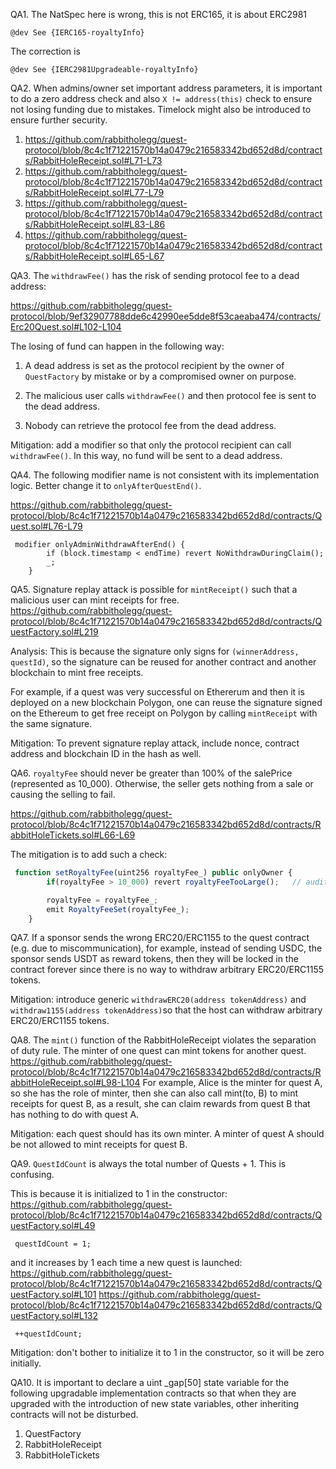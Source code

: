 QA1. The NatSpec here is wrong, this is not ERC165, it is about ERC2981
```
@dev See {IERC165-royaltyInfo}
```
The correction is
```
@dev See {IERC2981Upgradeable-royaltyInfo}

```

QA2. When admins/owner set important address parameters, it is important to do a zero address check and also 
``X != address(this)`` check to ensure not losing funding due to mistakes.  Timelock might also be introduced to ensure further security. 

1) https://github.com/rabbitholegg/quest-protocol/blob/8c4c1f71221570b14a0479c216583342bd652d8d/contracts/RabbitHoleReceipt.sol#L71-L73
2) https://github.com/rabbitholegg/quest-protocol/blob/8c4c1f71221570b14a0479c216583342bd652d8d/contracts/RabbitHoleReceipt.sol#L77-L79
3) https://github.com/rabbitholegg/quest-protocol/blob/8c4c1f71221570b14a0479c216583342bd652d8d/contracts/RabbitHoleReceipt.sol#L83-L86
4) https://github.com/rabbitholegg/quest-protocol/blob/8c4c1f71221570b14a0479c216583342bd652d8d/contracts/RabbitHoleReceipt.sol#L65-L67


QA3. The ``withdrawFee()`` has the risk of sending protocol fee to a dead address: 

https://github.com/rabbitholegg/quest-protocol/blob/9ef32907788dde6c42990ee5dde8f53caeaba474/contracts/Erc20Quest.sol#L102-L104

The losing of fund can happen in the following way:
1) A dead address is set as the protocol recipient by the owner of ``QuestFactory`` by mistake or by a compromised owner on purpose. 

2)  The malicious user calls ``withdrawFee()`` and then protocol fee is sent to the dead address. 

3) Nobody can retrieve the protocol fee from the dead address. 

Mitigation: add a modifier so that only the protocol recipient can call  ``withdrawFee()``.  In this way, no fund will be sent to a dead address. 

QA4. 
The following modifier name is not consistent with its implementation logic. Better change it to ``onlyAfterQuestEnd()``.  

https://github.com/rabbitholegg/quest-protocol/blob/8c4c1f71221570b14a0479c216583342bd652d8d/contracts/Quest.sol#L76-L79

```
 modifier onlyAdminWithdrawAfterEnd() {
        if (block.timestamp < endTime) revert NoWithdrawDuringClaim();
        _;
    }
```


QA5. Signature replay attack is possible for ``mintReceipt()`` such that a malicious user can mint receipts for free. 
https://github.com/rabbitholegg/quest-protocol/blob/8c4c1f71221570b14a0479c216583342bd652d8d/contracts/QuestFactory.sol#L219

Analysis: This is because the signature only signs for ``(winnerAddress, questId)``, so the signature can be reused for another contract and another blockchain to mint free receipts. 

For example, if a quest was very successful on Ethererum and then it is  deployed on a new blockchain Polygon,
one can reuse the signature signed on the Ethereum to get free receipt on Polygon by calling ``mintReceipt`` with the same signature. 

Mitigation: To prevent signature replay attack, include nonce, contract address and blockchain ID in the hash as well. 

QA6. ``royaltyFee`` should never be greater than 100% of the salePrice (represented as 10_000). Otherwise, the seller gets nothing from a sale or causing the selling to fail.

https://github.com/rabbitholegg/quest-protocol/blob/8c4c1f71221570b14a0479c216583342bd652d8d/contracts/RabbitHoleTickets.sol#L66-L69



The mitigation is to add such a check:
```javascript
 function setRoyaltyFee(uint256 royaltyFee_) public onlyOwner {
        if(royaltyFee > 10_000) revert royaltyFeeTooLarge();   // audit: add this check 

        royaltyFee = royaltyFee_;
        emit RoyaltyFeeSet(royaltyFee_);
    }
```

QA7. If a sponsor sends the wrong ERC20/ERC1155 to the quest contract (e.g. due to miscommunication), for example,  instead of sending USDC, the sponsor sends USDT as reward tokens, then they will be locked in the contract forever since there is no way to withdraw arbitrary ERC20/ERC1155 tokens. 

Mitigation: introduce generic ``withdrawERC20(address tokenAddress)`` and ``withdraw1155(address tokenAddress)``so that the host can withdraw arbitrary ERC20/ERC1155 tokens. 

QA8. The ``mint()`` function of the RabbitHoleReceipt violates the separation of duty rule. The minter of one quest can mint tokens for another quest.
https://github.com/rabbitholegg/quest-protocol/blob/8c4c1f71221570b14a0479c216583342bd652d8d/contracts/RabbitHoleReceipt.sol#L98-L104
For example, Alice is the minter for quest A, so she has the role of minter, then she can also call mint(to, B) to mint receipts for quest B, as a result, she can claim rewards from quest B that has nothing to do with quest A.

Mitigation: each quest should has its own minter. A minter of quest A should be not allowed to mint receipts for quest B. 

QA9. ``QuestIdCount`` is always the total number of Quests + 1. This is confusing. 

This is because it is initialized to 1 in the constructor: 
https://github.com/rabbitholegg/quest-protocol/blob/8c4c1f71221570b14a0479c216583342bd652d8d/contracts/QuestFactory.sol#L49
```
 questIdCount = 1;
```
and it increases by 1 each time a new quest is launched:
https://github.com/rabbitholegg/quest-protocol/blob/8c4c1f71221570b14a0479c216583342bd652d8d/contracts/QuestFactory.sol#L101
https://github.com/rabbitholegg/quest-protocol/blob/8c4c1f71221570b14a0479c216583342bd652d8d/contracts/QuestFactory.sol#L132
```
 ++questIdCount;
```
Mitigation: don't bother to initialize it to 1 in the constructor, so it will be zero initially. 

QA10.  It is important to declare a uint _gap[50] state variable for the following upgradable implementation contracts so that when they are upgraded with the introduction of new state variables, other inheriting contracts will not be disturbed. 

1)  QuestFactory
2) RabbitHoleReceipt 
3) RabbitHoleTickets

